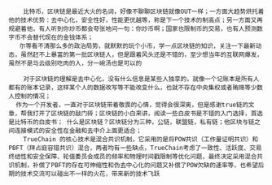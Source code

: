         比特币，区块链是最近大火的名词，好像不聊聊区块链就像OUT一样；一方面大趋势烘托着他的技术优势：去中心化，安全性好，性能更优越等，称是下一个技术的制高点；另一方面又再规避着他，有人听到你炒币都会夸张地问一句：你炒币啊；国家也限制币的交易，也有人预测数字币不会替代现在的金钱体系；
       尔等看不清那么多的政治局势，就默默的玩个小币，学一点区块链的知识，关注一下最新动态，虽然赶不上暴富的第一批区块链人，但是跟着风头还是不错的，至少想当年的互联网爆发，虽然不是马云级别吃肉的人，分一碗汤也是可以的
    
        对于区块链的理解是去中心化，没有什么信息是某些人独享的，就像一个记账本是所有人都有的账本记录，这样某个人的数据改写等不能改变什么，也就不存在中央集权或者贿赂等少数人控制的情况；
      作为一个开发者，一直对于区块链带着敬畏的心情，觉得会很深奥，但是感谢true链的文章，帮我打开了区块链的敲门砖；区块链的小白来讲，阅读一些白皮书是不错的入门选择，首选是比特币的白皮书； 什么是区块链？区块链分为三种，公链，联盟链，私有链；他区块与链之间连接模式的安全性在金融和去中介上面更适合；
        TrueChain 的核心技术是混合共识机制，它采用的是将POW共识（工作量证明共识）和PBFT（拜占庭容错共识）混合，两者均有一些缺点，TrueChain考虑了一致性、活跃度、交易终结性和安全保障、轮值委员会成员的频率和物理时间戳限制等优化问题，最终决定采用混合共识机制，补偿了PBFT的存在可伸缩性和伪去中心化的问题又补偿了POW欠缺的速率等，也希望后期的技术交流可以碰出不一样的火花，带来新的技术飞跃
